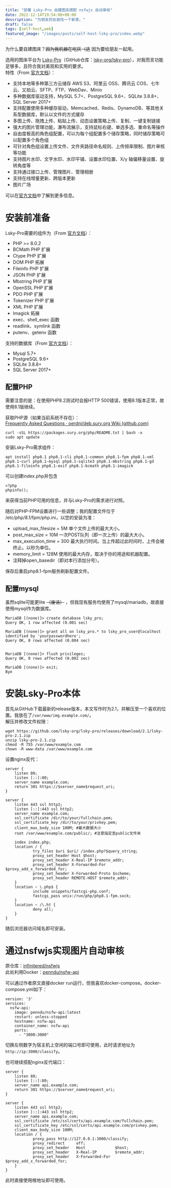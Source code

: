 ```yaml
---
title: "部署 Lsky-Pro 自建图床搭配 nsfwjs 自动审核"
date: 2022-12-14T19:54:08+08:00
description: "为朋友的女装找一个新家。"
draft: false
tags: [self-host,web]
featured_image: "/images/posts/self-host-lsky-pro/index.webp"
---
```


为什么要自建图床？~~因为我机器在吃灰（逃~~ 因为要给朋友一起用。

选用的图床平台为 [Lsky-Pro](https://www.lsky.pro/)（GitHub仓库：[lsky-org/lsky-pro](https://github.com/lsky-org/lsky-pro)），对我而言功能足够多，且符合我对美观和实用的要求。  
特性（From [官方文档](https://docs.lsky.pro/docs/free/v2/#%E7%89%B9%E6%80%A7)）：
- 支持本地等多种第三方云储存 AWS S3、阿里云 OSS、腾讯云 COS、七牛云、又拍云、SFTP、FTP、WebDav、Minio
- 多种数据库驱动支持，MySQL 5.7+、PostgreSQL 9.6+、SQLite 3.8.8+、SQL Server 2017+
- 支持配置使用多种缓存驱动，Memcached、Redis、DynamoDB、等其他关系型数据库，默认以文件的方式缓存
- 多图上传、拖拽上传、粘贴上传、动态设置策略上传、复制、一键复制链接
- 强大的图片管理功能，瀑布流展示，支持鼠标右键、单选多选、重命名等操作
- 自由度极高的角色组配置，可以为每个组配置多个储存策略，同时储存策略可以配置多个角色组
- 可针对角色组设置上传文件、文件夹路径命名规则、上传频率限制、图片审核等功能
- 支持图片水印、文字水印、水印平铺、设置水印位置、X/y 轴偏移量设置、旋转角度等
- 支持通过接口上传、管理图片、管理相册
- 支持在线增量更新、跨版本更新
- 图片广场

可以在[官方文档](https://docs.lsky.pro/)中了解到更多信息。

# 安装前准备

Lsky-Pro需要的组件为（From [官方文档](https://docs.lsky.pro/docs/free/v2/#%E5%AE%89%E8%A3%85%E8%A6%81%E6%B1%82)）：
- PHP >= 8.0.2
- BCMath PHP 扩展
- Ctype PHP 扩展
- DOM PHP 拓展
- Fileinfo PHP 扩展
- JSON PHP 扩展
- Mbstring PHP 扩展
- OpenSSL PHP 扩展
- PDO PHP 扩展
- Tokenizer PHP 扩展
- XML PHP 扩展
- Imagick 拓展
- exec、shell_exec 函数
- readlink、symlink 函数
- putenv、getenv 函数

支持的数据库（From [官方文档](https://docs.lsky.pro/docs/free/v2/#%E6%94%AF%E6%8C%81%E7%9A%84%E6%95%B0%E6%8D%AE%E5%BA%93)）：
- Mysql 5.7+
- PostgreSQL 9.6+
- SQLite 3.8.8+
- SQL Server 2017+

## 配置PHP

需要注意的是：在使用PHP8.2测试时会报HTTP 500错误，使用8.1版本正常，故使用8.1版继续。

获取PHP源（如果当前系统不存在）：  
[Frequently Asked Questions · oerdnj/deb.sury.org Wiki (github.com)](https://github.com/oerdnj/deb.sury.org/wiki/Frequently-Asked-Questions#debian)  

    curl -sSL https://packages.sury.org/php/README.txt | bash -x
    sudo apt update

安装Lsky-Pro需求组件：

    apt install php8.1 php8.1-cli php8.1-common php8.1-fpm php8.1-xml php8.1-curl php8.1-mysql php8.1-sqlite3 php8.1-mbstring php8.1-gd php8.1-fileinfo php8.1-exif php8.1-bcmath php8.1-imagick

可以创建index.php并包含

    <?php
    phpinfo();

来获得当前PHP可用的信息，并与Lsky-Pro的需求进行对照。

随后对PHP-FPM设置进行一些调整；我的配置文件位于 /etc/php/8.1/fpm/php.ini，以您的安装为准：
- upload_max_filesize = 5M 单个文件上传的最大大小。
- post_max_size = 10M 一次POST队列（即一次上传）的最大大小。
- max_execution_time = 300 最大执行时间。当上传超过此时间时，上传会被终止。以秒为单位。
- memory_limit = 128M 使用的最大内存，取决于你的用途和机器配置。
- 注释掉open_basedir（即对本行添加分号）。

保存后重启php8.1-fpm服务刷新配置文件。

## 配置mysql

虽然sqlite可能更lite ~~（废话）~~ ，但我现有服务均使用了mysql/mariadb，故直接使用mysql作为数据库。

    MariaDB [(none)]> create database lsky_pro;
    Query OK, 1 row affected (0.001 sec)
 
    MariaDB [(none)]> grant all on lsky_pro.* to lsky_pro_user@localhost identified by 'yourpasswordhere';
    Query OK, 0 rows affected (0.004 sec)
 
 
    MariaDB [(none)]> flush privileges;
    Query OK, 0 rows affected (0.002 sec)
 
    MariaDB [(none)]> exit;
    Bye

# 安装Lsky-Pro本体

首先从GitHub下载最新的release版本，本文写作时为2.1，并解压至一个喜欢的位置。我放在了`/var/www/img.example.com/`。  
解压并修改文件权限：

    wget https://github.com/lsky-org/lsky-pro/releases/download/2.1/lsky-pro-2.1.zip
    unzip lsky-pro-2.1.zip
    chmod -R 755 /var/www/example.com
    chown -R www-data /var/www/example.com

设置nginx反代：

    server {
        listen 80;
        listen [::]:80;
        server_name example.com;
        return 301 https://$server_name$request_uri;
    }
 
    server {
        listen 443 ssl http2;
        listen [::]:443 ssl http2;
        server_name example.com;
        ssl_certificate /dir/to/your/fullchain.pem;
        ssl_certificate_key /dir/to/your/privkey.pem;
        client_max_body_size 100M; #最大数据大小
        root /var/www/example.com/public/; #注意指定至public文件夹
 
        index index.php;
        location / {
                try_files $uri $uri/ /index.php?$query_string;
                proxy_set_header Host $host;
                proxy_set_header X-Real-IP $remote_addr;
                proxy_set_header X-Forwarded-For $proxy_add_x_forwarded_for;
                proxy_set_header X-Forwarded-Proto $scheme;
                proxy_set_header REMOTE-HOST $remote_addr;
        }
        location ~ \.php$ {
                include snippets/fastcgi-php.conf;
                fastcgi_pass unix:/run/php/php8.1-fpm.sock;
        }
        location ~ /\.ht {
                deny all;
        }
    }

随后浏览器访问域名即可安装。

# 通过nsfwjs实现图片自动审核

原仓库：[infinitered/nsfwjs](https://github.com/infinitered/nsfwjs)  
此处利用Docker：[penndu/nsfw-api](https://dusays.com/495/)

可以通过作者原文直接docker run运行，但我喜欢docker-compose。docker-compose.yml如下：

    version: '3'
    services:
      nsfw-api:
        image: penndu/nsfw-api:latest
        restart: unless-stopped
        hostname: nsfw-api
        container_name: nsfw-api
        ports:
          - "3000:3000"

切换左侧数字为宿主机上空闲的端口号即可使用，此时请求地址为 `http://ip:3000/classify`。

也可继续搭配nginx反代端口：

    server {
        listen 80;
        listen [::]:80;
        server_name api.example.com;
        return 301 https://$server_name$request_uri;
    }
 
    server {
        listen 443 ssl http2;
        listen [::]:443 ssl http2;
        server_name api.example.com;
        ssl_certificate /etc/ssl/certs/api.example.com/fullchain.pem;
        ssl_certificate_key /etc/ssl/certs/api.example.com/privkey.pem;
        client_max_body_size 100M;
        location / {
                proxy_pass http://127.0.0.1:3000/classify;
                proxy_redirect     off;
                proxy_set_header   Host             $host;
                proxy_set_header   X-Real-IP        $remote_addr;
                proxy_set_header   X-Forwarded-For  $proxy_add_x_forwarded_for;
        }
    }

此时直接使用根地址即可使用。